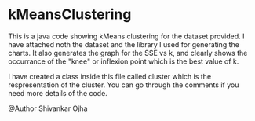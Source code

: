 # kMeansClustering
This is a java code showing kMeans clustering for the dataset provided. I have attached noth the dataset and the library
I used for generating the charts. It also generates the graph for the SSE vs k, and clearly shows 
the occurrance of the "knee" or inflexion point which is the best value of k. 

I have created a class inside this file called cluster which is the respresentation of the cluster. 
You can go through the comments if you need more details of the code. 

@Author Shivankar Ojha
